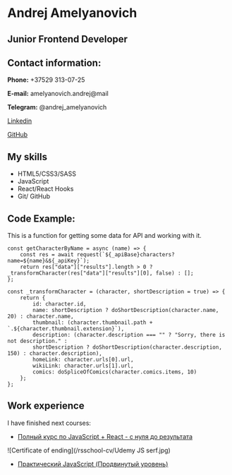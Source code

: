 # Andrej Amelyanovich

## Junior Frontend Developer

## Contact information:
**Phone:** +37529 313-07-25

**E-mail:** amelyanovich.andrej@mail

**Telegram:** @andrej_amelyanovich

[Linkedin](https://www.linkedin.com/in/andrej-a-14061995/)

[GitHub](https://github.com/andrej-a)


## My skills

* HTML5/CSS3/SASS
* JavaScript
* React/React Hooks
* Git/ GitHub

## Code Example:

This is a function for getting some data for API and working with it.

``` 
const getCharacterByName = async (name) => {
    const res = await request(`${_apiBase}characters?name=${name}&${_apiKey}`);
    return res["data"]["results"].length > 0 ? _transformCharacter(res["data"]["results"][0], false) : [];
};

const _transformCharacter = (character, shortDescription = true) => {
    return {
        id: character.id,
        name: shortDescription ? doShortDescription(character.name, 20) : character.name,
        thumbnail: (character.thumbnail.path + `.${character.thumbnail.extension}`),
        description: (character.description === "" ? "Sorry, there is not description." : 
        shortDescription ? doShortDescription(character.description, 150) : character.description),
        homeLink: character.urls[0].url,
        wikiLink: character.urls[1].url,
        comics: doSpliceOfComics(character.comics.items, 10)
    };
};

```

## Work experience

I have finished next courses:
* [Полный курс по JavaScript + React - с нуля до результата](https://www.udemy.com/course/javascript_full/)

![Certificate of ending](/rsschool-cv/Udemy JS serf.jpg)

* [Практический JavaScript (Продвинутый уровень)](https://www.udemy.com/course/javascript_practice/) 

